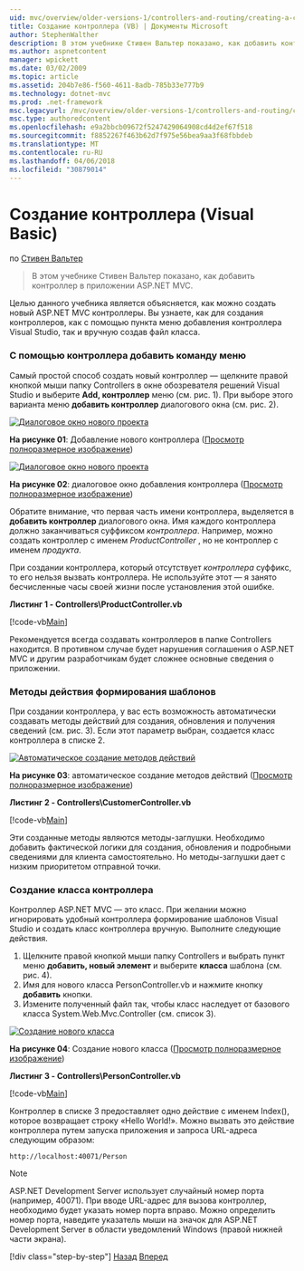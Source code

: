 ```yaml
---
uid: mvc/overview/older-versions-1/controllers-and-routing/creating-a-controller-vb
title: Создание контроллера (VB) | Документы Microsoft
author: StephenWalther
description: В этом учебнике Стивен Вальтер показано, как добавить контроллер в приложении ASP.NET MVC.
ms.author: aspnetcontent
manager: wpickett
ms.date: 03/02/2009
ms.topic: article
ms.assetid: 204b7e86-f560-4611-8adb-785b33e777b9
ms.technology: dotnet-mvc
ms.prod: .net-framework
msc.legacyurl: /mvc/overview/older-versions-1/controllers-and-routing/creating-a-controller-vb
msc.type: authoredcontent
ms.openlocfilehash: e9a2bbcb09672f5247429064908cd4d2ef67f518
ms.sourcegitcommit: f8852267f463b62d7f975e56bea9aa3f68fbbdeb
ms.translationtype: MT
ms.contentlocale: ru-RU
ms.lasthandoff: 04/06/2018
ms.locfileid: "30879014"
---
```

<a name="creating-a-controller-vb"></a>Создание контроллера (Visual Basic)
====================
по [Стивен Вальтер](https://github.com/StephenWalther)

> В этом учебнике Стивен Вальтер показано, как добавить контроллер в приложении ASP.NET MVC.


Целью данного учебника является объясняется, как можно создать новый ASP.NET MVC контроллеры. Вы узнаете, как для создания контроллеров, как с помощью пункта меню добавления контроллера Visual Studio, так и вручную создав файл класса.

### <a name="using-the-add-controller-menu-option"></a>С помощью контроллера добавить команду меню

Самый простой способ создать новый контроллер — щелкните правой кнопкой мыши папку Controllers в окне обозревателя решений Visual Studio и выберите **Add, контроллер** меню (см. рис. 1). При выборе этого варианта меню **добавить контроллер** диалогового окна (см. рис. 2).


[![Диалоговое окно нового проекта](creating-a-controller-vb/_static/image1.jpg)](creating-a-controller-vb/_static/image1.png)

**На рисунке 01**: Добавление нового контроллера ([Просмотр полноразмерное изображение](creating-a-controller-vb/_static/image2.png))


[![Диалоговое окно нового проекта](creating-a-controller-vb/_static/image2.jpg)](creating-a-controller-vb/_static/image3.png)

**На рисунке 02**: диалоговое окно добавления контроллера ([Просмотр полноразмерное изображение](creating-a-controller-vb/_static/image4.png))


Обратите внимание, что первая часть имени контроллера, выделяется в **добавить контроллер** диалогового окна. Имя каждого контроллера должно заканчиваться суффиксом *контроллера*. Например, можно создать контроллер с именем *ProductController* , но не контроллер с именем *продукта*.


При создании контроллера, который отсутствует *контроллера* суффикс, то его нельзя вызвать контроллера. Не используйте этот — я занято бесчисленные часы своей жизни после установления этой ошибке.


**Листинг 1 - Controllers\ProductController.vb**

[!code-vb[Main](creating-a-controller-vb/samples/sample1.vb)]

Рекомендуется всегда создавать контроллеров в папке Controllers находится. В противном случае будет нарушения соглашения о ASP.NET MVC и другим разработчикам будет сложнее основные сведения о приложении.

### <a name="scaffolding-action-methods"></a>Методы действия формирования шаблонов

При создании контроллера, у вас есть возможность автоматически создавать методы действий для создания, обновления и получения сведений (см. рис. 3). Если этот параметр выбран, создается класс контроллера в списке 2.


[![Автоматическое создание методов действий](creating-a-controller-vb/_static/image3.jpg)](creating-a-controller-vb/_static/image5.png)

**На рисунке 03**: автоматическое создание методов действий ([Просмотр полноразмерное изображение](creating-a-controller-vb/_static/image6.png))


**Листинг 2 - Controllers\CustomerController.vb**

[!code-vb[Main](creating-a-controller-vb/samples/sample2.vb)]

Эти созданные методы являются методы-заглушки. Необходимо добавить фактической логики для создания, обновления и подробными сведениями для клиента самостоятельно. Но методы-заглушки дает с низким приоритетом отправной точки.

### <a name="creating-a-controller-class"></a>Создание класса контроллера

Контроллер ASP.NET MVC — это класс. При желании можно игнорировать удобный контроллера формирование шаблонов Visual Studio и создать класс контроллера вручную. Выполните следующие действия.

1. Щелкните правой кнопкой мыши папку Controllers и выбрать пункт меню **добавить, новый элемент** и выберите **класса** шаблона (см. рис. 4).
2. Имя для нового класса PersonController.vb и нажмите кнопку **добавить** кнопки.
3. Измените полученный файл так, чтобы класс наследует от базового класса System.Web.Mvc.Controller (см. список 3).


[![Создание нового класса](creating-a-controller-vb/_static/image4.jpg)](creating-a-controller-vb/_static/image7.png)

**На рисунке 04**: Создание нового класса ([Просмотр полноразмерное изображение](creating-a-controller-vb/_static/image8.png))


**Листинг 3 - Controllers\PersonController.vb**

[!code-vb[Main](creating-a-controller-vb/samples/sample3.vb)]

Контроллер в списке 3 предоставляет одно действие с именем Index(), которое возвращает строку «Hello World!». Можно вызвать это действие контроллера путем запуска приложения и запроса URL-адреса следующим образом:

`http://localhost:40071/Person`

> [!NOTE]
> 
> ASP.NET Development Server использует случайный номер порта (например, 40071). При вводе URL-адрес для вызова контроллер, необходимо будет указать номер порта вправо. Можно определить номер порта, наведите указатель мыши на значок для ASP.NET Development Server в области уведомлений Windows (правой нижней части экрана).
> 
> [!div class="step-by-step"]
> [Назад](adding-dynamic-content-to-a-cached-page-vb.md)
> [Вперед](creating-an-action-vb.md)
